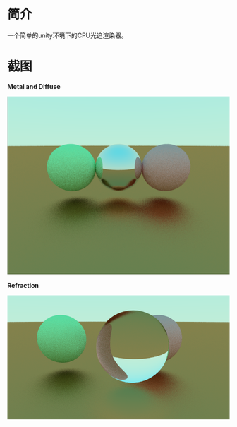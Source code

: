 
# 简介

一个简单的unity环境下的CPU光追渲染器。

# 截图

**Metal and Diffuse**

![](./Screenshots/metal.png)

**Refraction**

![](./Screenshots/refraction.png)